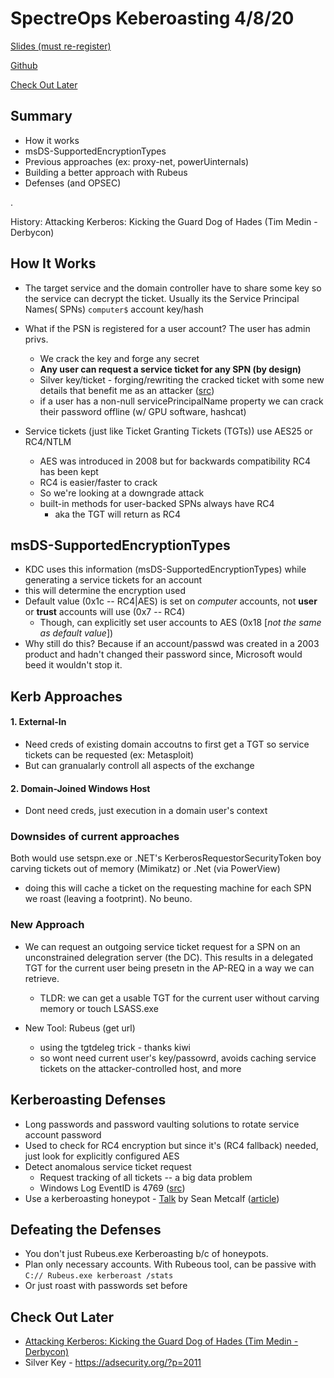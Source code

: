 # SpectreOps Keberoasting 4/8/20

[Slides (must re-register)](https://specterops.zoom.us/webinar/register/rec/WN_yGZkfss_TT-LtaorBx287Q?meetingId=_9xvJLj_9TtJQq_u-UHjcLZ4DJrJT6a81yEYq6YPz0v4uHzYCCC09aiI2brfV6LL&playId=7pMsf-D6p2g3T9XA4QSDU6V-W469Jvms1yFN-fUFz0-9VCYLYQGgbuQbYeoJXPVTqtWsf7MSy4K0_lpt&action=play&_x_zm_rtaid=vqaO1UqiRjuoPamf_6OFpQ.1586541569152.fd5ae7a5221d078dc55c7a9f50383f6f&_x_zm_rhtaid=264)

[Github](https://github.com/GhostPack/Rubeus)

[Check Out Later](#Check-Out-Later)



## Summary

- How it works
- msDS-SupportedEncryptionTypes
- Previous approaches (ex: proxy-net, powerUinternals)
- Building a better approach with Rubeus
- Defenses (and OPSEC)

 .

History: Attacking Kerberos: Kicking the Guard Dog of Hades (Tim Medin - Derbycon)



## How It Works

- The target service and the domain controller have to share some key so the service can decrypt the ticket. Usually its the Service Principal Names( SPNs) `computer$` account key/hash

- What if the PSN is registered for a user account? The user has admin privs.
  - We crack the key and forge any secret
  - **Any user can request a service ticket for any SPN (by design)**
  - Silver key/ticket - forging/rewriting the cracked ticket with some new details that benefit me as an attacker ([src](https://adsecurity.org/?p=2011))
  - if a user has a non-null servicePrincipalName property we can crack their password offline (w/ GPU software, hashcat)



- Service tickets (just like Ticket Granting Tickets (TGTs)) use AES25 or RC4/NTLM
  - AES was introduced in 2008 but for backwards compatibility RC4 has been kept
  - RC4 is easier/faster to crack
  - So we're looking at a downgrade attack
  - built-in methods for user-backed SPNs always have RC4
    - aka the TGT will return as RC4



## msDS-SupportedEncryptionTypes

- KDC uses this information (msDS-SupportedEncryptionTypes) while generating a service tickets for an account
- this will determine the encryption used
- Default value (0x1c -- RC4|AES) is set on *computer* accounts, not **user** or **trust** accounts will use (0x7 -- RC4)
  - Though, can explicitly set user accounts to AES (0x18 [*not the same as default value*])
- Why still do this? Because if an account/passwd was created in a 2003 product and hadn't changed their password since, Microsoft would beed it wouldn't stop it.



## Kerb Approaches

#### 1. External-In

- Need creds of existing domain accoutns to first get a TGT so service tickets can be requested (ex: Metasploit)
- But can granualarly controll all aspects of the exchange

#### 2. Domain-Joined Windows Host

- Dont need creds, just execution in a domain user's context



### Downsides of current approaches

Both would use setspn.exe or .NET's KerberosRequestorSecurityToken boy carving tickets out of memory (Mimikatz) or .Net (via PowerView)

- doing this will cache a ticket on the requesting machine for each SPN we roast (leaving a footprint). No beuno.



### New Approach

- We can request an outgoing service ticket request for a SPN on an unconstrained delegration server (the DC). This results in a delegated TGT for the current user being presetn in the AP-REQ in a way we can retrieve. 
  - TLDR: we can get a usable TGT for the current user without carving memory or touch LSASS.exe

- New Tool: Rubeus (get url)
  - using the tgtdeleg trick - thanks kiwi
  - so wont need current user's key/passowrd, avoids caching service tickets on the attacker-controlled host, and more



## Kerberoasting Defenses

- Long passwords and password vaulting solutions to rotate service account password
- Used to check for RC4 encryption but since it's (RC4 fallback) needed, just look for explicitly configured AES
- Detect anomalous service ticket request
  - Request tracking of all tickets -- a big data problem
  - Windows Log EventID is 4769 ([src](https://www.ultimatewindowssecurity.com/securitylog/encyclopedia/event.aspx?eventID=4769))
- Use a kerberoasting honeypot - [Talk](https://www.youtube.com/watch?v=yrMGRhyoyGs) by Sean Metcalf ([article](https://adsecurity.org/?p=3458))



## Defeating the Defenses

- You don't just Rubeus.exe Kerberoasting b/c of honeypots.
- Plan only necessary accounts. With Rubeous tool, can be passive with `C:// Rubeus.exe kerberoast /stats`
- Or just roast with passwords set before 



## Check Out Later

- [Attacking Kerberos: Kicking the Guard Dog of Hades (Tim Medin - Derbycon)](https://www.youtube.com/watch?v=PUyhlN-E5MU)
- Silver Key - https://adsecurity.org/?p=2011
